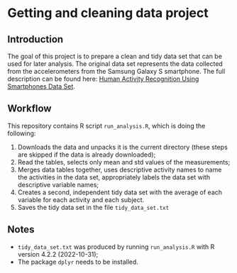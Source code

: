# Getting and cleaning data project

## Introduction

The goal of this project is to prepare a clean and tidy data set that can be used for later analysis. The original data set represents the data collected from the accelerometers from the Samsung Galaxy S smartphone. The full description can be found here: [Human Activity Recognition Using Smartphones Data Set](http://archive.ics.uci.edu/ml/datasets/Human+Activity+Recognition+Using+Smartphones).

## Workflow

This repository contains R script `run_analysis.R`, which is doing the following:

1.  Downloads the data and unpacks it is the current directory (these steps are skipped if the data is already downloaded);
2.  Read the tables, selects only mean and std values of the measurements;
3.  Merges data tables together, uses descriptive activity names to name the activities in the data set, appropriately labels the data set with descriptive variable names;
4.  Creates a second, independent tidy data set with the average of each variable for each activity and each subject.
5.  Saves the tidy data set in the file `tidy_data_set.txt`

## Notes

-   `tidy_data_set.txt` was produced by running `run_analysis.R` with R version 4.2.2 (2022-10-31);
-   The package `dplyr` needs to be installed.

